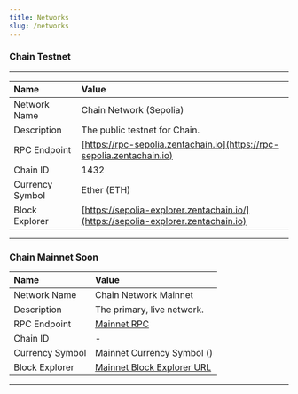 ```yaml
---
title: Networks
slug: /networks
---
```


### Chain Testnet

---

| Name            | Value                                                                   |
|:----------------|:------------------------------------------------------------------------|
| Network Name    | Chain Network (Sepolia)                                                 |
| Description     | The public testnet for Chain.                                           |
| RPC Endpoint    | [https://rpc-sepolia.zentachain.io](https://rpc-sepolia.zentachain.io)   |
| Chain ID        | 1432                                                                  |
| Currency Symbol | Ether (ETH)                                                             |
| Block Explorer  | [https://sepolia-explorer.zentachain.io/](https://sepolia-explorer.zentachain.io) |

---

### Chain Mainnet Soon

| Name            | Value                                                                   |
|:----------------|:------------------------------------------------------------------------|
| Network Name    | Chain Network Mainnet                                                   |
| Description     | The primary, live network.                         |
| RPC Endpoint    | [Mainnet RPC](#)                                                    |
| Chain ID        | -                                                |
| Currency Symbol | Mainnet Currency Symbol ()                                     |
| Block Explorer  | [Mainnet Block Explorer URL](#)                                         |

---